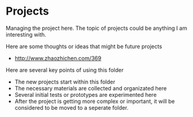 # Projects

Managing the project here. The topic of projects could be anything I am interesting with.

Here are some thoughts or ideas that might be future projects
- http://www.zhaozhichen.com/369

Here are several key points of using this folder
- The new projects start within this folder
- The necessary materials are collected and organizated here
- Several initial tests or prototypes are experimented here
- After the project is getting more complex or important, it will be considered to be moved to a seperate folder.
